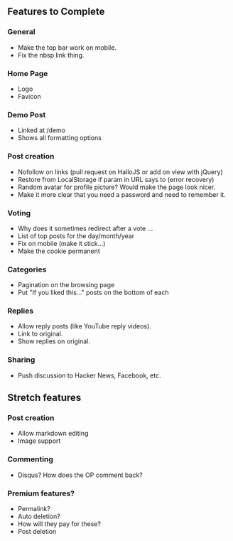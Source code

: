 ## Features to Complete

### General
  * Make the top bar work on mobile.
  * Fix the nbsp link thing.

### Home Page
  * Logo
  * Favicon
  
### Demo Post
  * Linked at /demo
  * Shows all formatting options

### Post creation
  * Nofollow on links (pull request on HalloJS or add on view with jQuery)
  * Restore from LocalStorage if param in URL says to (error recovery)
  * Random avatar for profile picture? Would make the page look nicer.
  * Make it more clear that you need a password and need to remember it.

### Voting
  * Why does it sometimes redirect after a vote ...
  * List of top posts for the day/month/year
  * Fix on mobile (make it stick...)
  * Make the cookie permanent

### Categories
  * Pagination on the browsing page
  * Put "If you liked this..." posts on the bottom of each

### Replies
  * Allow reply posts (like YouTube reply videos).
  * Link to original.
  * Show replies on original.
  
### Sharing
  * Push discussion to Hacker News, Facebook, etc.

## Stretch features

### Post creation
  * Allow markdown editing
  * Image support
  
### Commenting
  * Disqus?  How does the OP comment back?
  
### Premium features?
  * Permalink?
  * Auto deletion?
  * How will they pay for these?
  * Post deletion